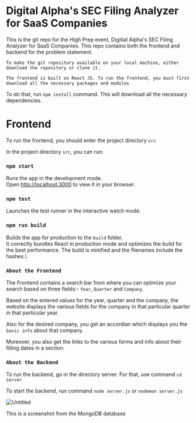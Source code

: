 # Digital Alpha's SEC Filing Analyzer for SaaS Companies

This is the git repo for the High Prep event, Digitial Alpha's SEC Filing Analyzer for SaaS Companies. This repo contains both the frontend and backend for the problem statement.

`To make the git repository available on your local machine, either download the repository or clone it.`

`The frontend is built on React JS. To run the frontend, you must first download all the necessary packages and modules`

To do that, run `npm install` command. This will download all the necessary dependencies.

# Frontend

To run the frontend, you should enter the project directory `src`

In the project directory `src`, you can run:

### `npm start`

Runs the app in the development mode.\
Open [http://localhost:3000](http://localhost:3000) to view it in your browser.

### `npm test`

Launches the test runner in the interactive watch mode.
### `npm run build`

Builds the app for production to the `build` folder.\
It correctly bundles React in production mode and optimizes the build for the best performance.
The build is minified and the filenames include the hashes.\

### `About the Frontend`

The Frontend contains a search bar from where you can optimize your search based on three fields:- `Year`, `Quarter` and `Company`.

Based on the entered values for the year, quarter and the company, the website displays the various fields for the company in that particular quarter in that particular year.

Also for the desired company, you get an accordian which displays you the `basic info` about that company.

Moreover, you also get the links to the various forms and info about their filling dates in a section.

### `About the Backend`

To run the backend, go in the directory server. For that, use command `cd server`

To start the backend, run command `node server.js` or `nodemon server.js`

![Untitled](https://user-images.githubusercontent.com/72060359/159132277-eefa4a1c-f101-4123-b866-0c79ef26c897.png)

This is a screenshot from the MongoDB database




